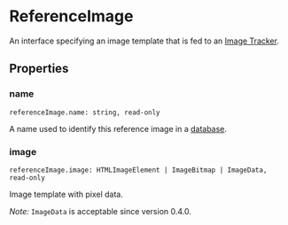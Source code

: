 # ReferenceImage

An interface specifying an image template that is fed to an [Image Tracker](image-tracker.md).

## Properties

### name

`referenceImage.name: string, read-only`

A name used to identify this reference image in a [database](reference-image-database.md).

### image

`referenceImage.image: HTMLImageElement | ImageBitmap | ImageData, read-only`

Image template with pixel data.

*Note:* `ImageData` is acceptable since version 0.4.0.